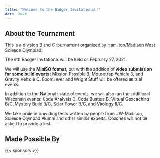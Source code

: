 ```yaml
---
title: "Welcome to the Badger Invitational!"
date: 2020
---
```


## About the Tournament

This is a division B and C tournament organized by Hamilton/Madison West
Science Olympiad.

The 6th Badger Invitational will be held on February 27, 2021. 

We will use the **MiniSO format**, but with the addition of **video 
submission for some build events:** Mission Possible B, Mousetrap 
Vehicle B, and Gravity Vehicle C. Boomilever and Wright Stuff will be 
offered as trial events.

In addition to the Nationals slate of events, we will also run the 
additional Wisconsin events: Code Analysis C, Code Busters B, Virtual 
Geocaching B/C, Mystery Build B/C, Solar Power B/C, and Virology B/C.

We take pride in providing tests written by people from UW-Madison, 
Science Olympad Alumni and other similar experts. Coaches will not be 
asked to provide a test.

## Made Possible By

{{< sponsors >}}